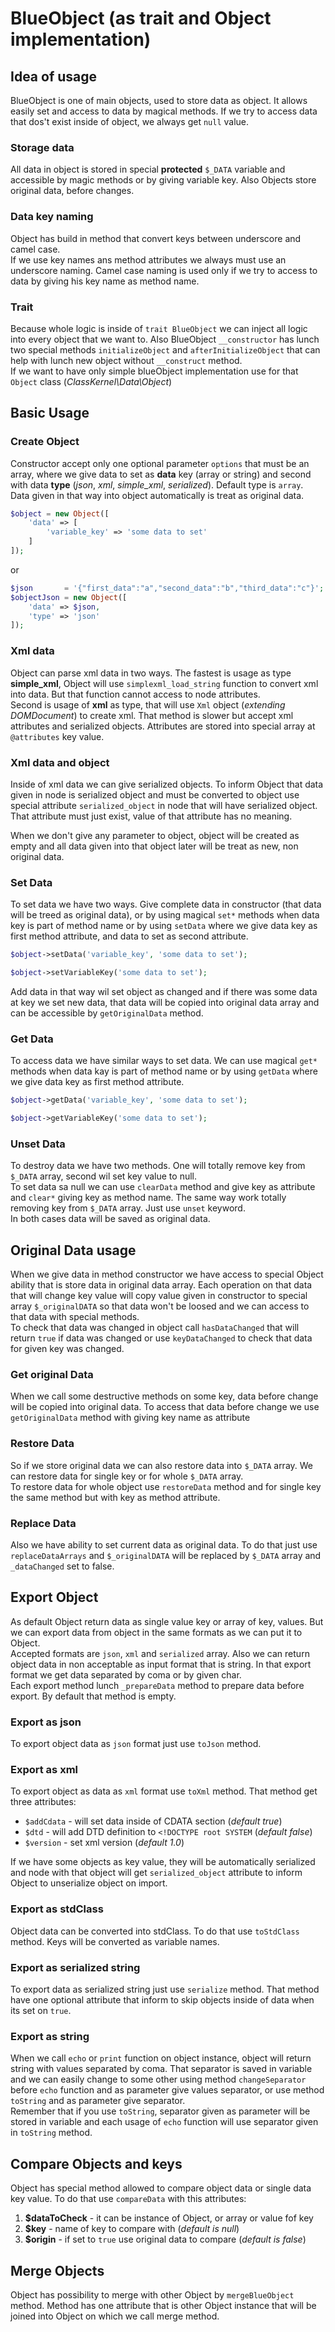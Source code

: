 BlueObject (as trait and Object implementation)
====================

Idea of usage
--------------
BlueObject is one of main objects, used to store data as object. It allows easily
set and access to data by magical methods. If we try to access data that dos't
exist inside of object, we always get `null` value.

### Storage data
All data in object is stored in special
**protected** `$_DATA` variable and accessible by magic methods or by giving variable
key. Also Objects store original data, before changes.

### Data key naming
Object has build in method that convert keys between underscore and camel case.  
If we use key names ans method attributes we always must use an underscore naming.
Camel case naming is used only if we try to access to data by giving his key name
as method name.

### Trait
Because whole logic is inside of `trait BlueObject` we can inject all logic into
every object that we want to. Also BlueObject `__constructor` has lunch two special
methods `initializeObject` and `afterInitializeObject` that can help with lunch
new object without `__construct` method.  
If we want to have only simple blueObject implementation use for that `Object`
class (_ClassKernel\Data\Object_)

Basic Usage
--------------

### Create Object
Constructor accept only one optional parameter `options` that must be an array,
where we give data to set as **data** key (array or string) and second with data
**type** (_json_, _xml_, _simple_xml_, _serialized_). Default type is `array`.  
Data given in that way into object automatically is treat as original data.

```php
$object = new Object([
    'data' => [
        'variable_key' => 'some data to set'
    ]
]);
```
or
```php
$json       = '{"first_data":"a","second_data":"b","third_data":"c"}';
$objectJson = new Object([
    'data' => $json,
    'type' => 'json'
]);
```

### Xml data
Object can parse xml data in two ways. The fastest is usage as type **simple_xml**,
Object will use `simplexml_load_string` function to convert xml into data. But
that function cannot access to node attributes.  
Second is usage of **xml** as type, that will use `Xml` object (_extending DOMDocument_)
to create xml. That method is slower but accept xml attributes and serialized objects.
Attributes are stored into special array at `@attributes` key value.

### Xml data and object
Inside of xml data we can give serialized objects. To inform Object that data given
in node is serialized object and must be converted to object use special attribute
`serialized_object` in node that will have serialized object. That attribute must
just exist, value of that attribute  has no meaning.

When we don't give any parameter to object, object will be created as empty and
all data given into that object later will be treat as new, non original data.

### Set Data
To set data we have two ways. Give complete data in constructor (that data will
be treed as original data), or by using magical `set*` methods when data key is
part of method name or by using `setData` where we give data key as first method
attribute, and data to set as second attribute.

```php
$object->setData('variable_key', 'some data to set');
```

```php
$object->setVariableKey('some data to set');
```

Add data in that way wil set object as changed and if there was some data at key
we set new data, that data will be copied into original data array and can be
accessible by `getOriginalData` method.

### Get Data
To access data we have similar ways to set data. We can use magical `get*` methods
when data kay is part of method name or by using `getData` where we give data key
as first method attribute.

```php
$object->getData('variable_key', 'some data to set');
```

```php
$object->getVariableKey('some data to set');
```

### Unset Data
To destroy data we have two methods. One will totally remove key from `$_DATA`
array, second wil set key value to null.  
To set data sa null we can use `clearData` method and give key as attribute and
`clear*` giving key as method name. The same way work totally removing key from
`$_DATA` array. Just use `unset` keyword.  
In both cases data will be saved as original data.

Original Data usage
--------------
When we give data in method constructor we have access to special Object ability
that is store data in original data array. Each operation on that data that will
change key value will copy value given in constructor to special array `$_originalDATA`
so that data won't be loosed and we can access to that data with special methods.  
To check that data was changed in object call `hasDataChanged` that will return
`true` if data was changed or use `keyDataChanged` to check that data for given
key was changed.

### Get original Data
When we call some destructive methods on some key, data before change will be copied
into original data. To access that data before change we use `getOriginalData`
method with giving key name as attribute

### Restore Data
So if we store original data we can also restore data into `$_DATA` array. We can
restore data for single key or for whole `$_DATA` array.  
To restore data for whole object use `restoreData` method and for single key the
same method but with key as method attribute.

### Replace Data
Also we have ability to set current data as original data. To do that just use
`replaceDataArrays` and `$_originalDATA` will be replaced by `$_DATA` array and
`_dataChanged` set to false.

Export Object
--------------
As default Object return data as single value key or array of key, values. But
we can export data from object in the same formats as we can put it to Object.  
Accepted formats are `json`, `xml` and `serialized` array. Also we can return
object data in non acceptable as input format that is string. In that export format
we get data separated by coma or by given char.  
Each export method lunch `_prepareData` method to prepare data before export.
By default that method is empty.

### Export as json
To export object data as `json` format just use `toJson` method.

### Export as xml
To export object as data as `xml` format use `toXml` method. That method get three
attributes:

* `$addCdata` - will set data inside of CDATA section (_default true_)
* `$dtd` - will add DTD definition to `<!DOCTYPE root SYSTEM` (_default false_)
* `$version` - set xml version (_default 1.0_)

If we have some objects as key value, they will be automatically serialized and
node with that object will get `serialized_object` attribute to inform Object
to unserialize object on import.

### Export as stdClass
Object data can be converted into stdClass. To do that use `toStdClass` method.
Keys will be converted as variable names.

### Export as serialized string
To export data as serialized string just use `serialize` method. That method have
one optional attribute that inform to skip objects inside of data when its set
on `true`.

### Export as string
When we call `echo` or `print` function on object instance, object will return
string with values separated by coma. That separator is saved in variable and we
can easily change to some other using method `changeSeparator` before `echo` function
and as parameter give values separator, or use method `toString` and as parameter
give separator.  
Remember that if you use `toString`, separator given as parameter will be stored
in variable and each usage of `echo` function will use separator given in `toString`
method.

Compare Objects and keys
--------------
Object has special method allowed to compare object data or single data key value.
To do that use `compareData` with this attributes:

1. **$dataToCheck** - it can be instance of Object, or array or value fof key
2. **$key** - name of key to compare with (_default is null_)
3. **$origin** - if set to `true` use original data to compare (_default is false_)

Merge Objects
--------------
Object has possibility to merge with other Object by `mergeBlueObject` method.
Method has one attribute that is other Object instance that will be joined into
Object on which we call merge method.


